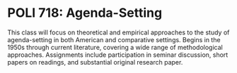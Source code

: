 # POLI 718: Agenda-Setting

This class will focus on theoretical and empirical approaches to the study of agenda-setting in both American and comparative settings. Begins in the 1950s through current literature, covering a wide range of methodological approaches. Assignments include participation in seminar discussion, short papers on readings, and substantial original research paper.